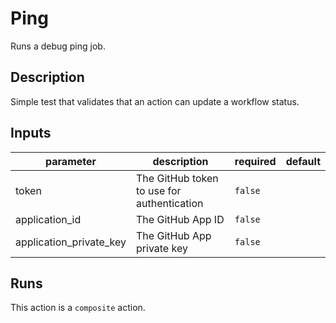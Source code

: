 # Ping

Runs a debug ping job.

<!-- action-docs-description -->
## Description

Simple test that validates that an action can update a workflow status.
<!-- action-docs-description -->

<!-- action-docs-inputs -->
## Inputs

| parameter | description | required | default |
| --- | --- | --- | --- |
| token | The GitHub token to use for authentication | `false` |  |
| application_id | The GitHub App ID | `false` |  |
| application_private_key | The GitHub App private key | `false` |  |
<!-- action-docs-inputs -->

<!-- action-docs-outputs -->

<!-- action-docs-outputs -->

<!-- action-docs-runs -->
## Runs

This action is a `composite` action.
<!-- action-docs-runs -->
